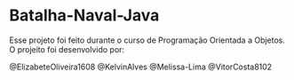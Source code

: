 # Batalha-Naval-Java
Esse projeto foi feito durante o curso de Programação Orientada a Objetos.
O projeito foi desenvolvido por:

@ElizabeteOliveira1608
@KelvinAlves
@Melissa-Lima
@VitorCosta8102
